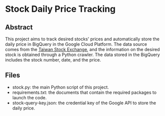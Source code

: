 # Stock Daily Price Tracking

## Abstract
This project aims to track desired stocks' prices and automatically store the daily price in BigQuery in the Google Cloud Platform. The data source comes from the [Taiwan Stock Exchange](https://www.twse.com.tw/zh/), and the information on the desired stock is obtained through a Python crawler. The data stored in the BigQuery includes the stock number, date, and the price. 

## Files
- stock.py: the main Python script of this project.
- requirements.txt: the documents that contain the required packages to launch the code.
- stock-query-key.json: the credential key of the Google API to store the daily price.
